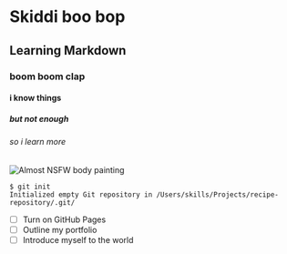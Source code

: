 # Skiddi boo bop 
## Learning Markdown
### boom boom clap
#### i know things
##### but not enough
###### so i learn more
![Almost NSFW body painting](https://img.devrant.com/devrant/rant/r_1219537_ZAftb.jpg)
```
$ git init
Initialized empty Git repository in /Users/skills/Projects/recipe-repository/.git/
```
- [ ] Turn on GitHub Pages
- [ ] Outline my portfolio
- [ ] Introduce myself to the world
